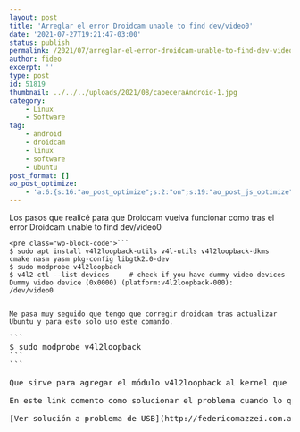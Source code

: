 ```yaml
---
layout: post
title: 'Arreglar el error Droidcam unable to find dev/video0'
date: '2021-07-27T19:21:47-03:00'
status: publish
permalink: /2021/07/arreglar-el-error-droidcam-unable-to-find-dev-video0.html
author: fideo
excerpt: ''
type: post
id: 51819
thumbnail: ../../../uploads/2021/08/cabeceraAndroid-1.jpg
category:
    - Linux
    - Software
tag:
    - android
    - droidcam
    - linux
    - software
    - ubuntu
post_format: []
ao_post_optimize:
    - 'a:6:{s:16:"ao_post_optimize";s:2:"on";s:19:"ao_post_js_optimize";s:2:"on";s:20:"ao_post_css_optimize";s:2:"on";s:12:"ao_post_ccss";s:2:"on";s:16:"ao_post_lazyload";s:2:"on";s:15:"ao_post_preload";s:0:"";}'
---
```

Los pasos que realicé para que Droidcam vuelva funcionar como tras el error Droidcam unable to find dev/video0

```
<pre class="wp-block-code">```
$ sudo apt install v4l2loopback-utils v4l-utils v4l2loopback-dkms cmake nasm yasm pkg-config libgtk2.0-dev
$ sudo modprobe v4l2loopback
$ v4l2-ctl --list-devices     # check if you have dummy video devices
Dummy video device (0x0000) (platform:v4l2loopback-000):
/dev/video0
```
```

Me pasa muy seguido que tengo que corregir droidcam tras actualizar Ubuntu y para esto solo uso este comando.

```
<pre class="wp-block-code">```
$ sudo modprobe v4l2loopback
```
```

Que sirve para agregar el módulo v4l2loopback al kernel que se acabamos de actualizar.

En este link comento como solucionar el problema cuando lo querés conectar por USB y no te reconoce linux tu dispositivo movil a través de una conexión USB.

[Ver solución a problema de USB](http://federicomazzei.com.ar/blog/linux-no-reconoce-tu-android-por-conexion-usb-para-usar-droidcam/)
